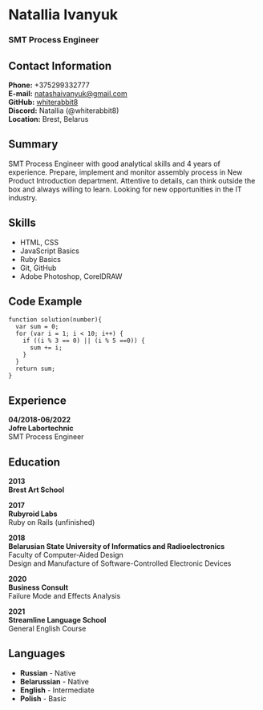 # __Natallia Ivanyuk__
### __SMT Process Engineer__

## __Contact Information__  
__Phone:__ +375299332777  
__E-mail:__ natashaivanyuk@gmail.com  
__GitHub:__ [whiterabbit8](https://github.com/whiterabbit8)  
__Discord:__ Natallia (@whiterabbit8)  
__Location:__ Brest, Belarus  

## __Summary__
SMT Process Engineer with good analytical skills and 4 years of experience. Prepare,
implement and monitor assembly process in New Product Introduction department. Attentive to details,
can think outside the box and always willing to learn. Looking for new opportunities in the IT industry.

## __Skills__
* HTML, CSS
* JavaScript Basics
* Ruby Basics
* Git, GitHub
* Adobe Photoshop, CorelDRAW

## __Code Example__
```
function solution(number){
  var sum = 0;
  for (var i = 1; i < 10; i++) {
    if ((i % 3 == 0) || (i % 5 ==0)) {
      sum += i;
    }
  }
  return sum;
}
```

## __Experience__
__04/2018-06/2022__  
__Jofre Labortechnic__  
SMT Process Engineer

## __Education__
__2013__  
__Brest Art School__

__2017__  
__Rubyroid Labs__  
Ruby on Rails (unfinished)

__2018__  
__Belarusian State University of Informatics and Radioelectronics__  
Faculty of Computer-Aided Design  
Design and Manufacture of Software-Controlled Electronic Devices

__2020__  
__Business Consult__  
Failure Mode and Effects Analysis

__2021__  
__Streamline Language School__  
General English Course

## __Languages__
* __Russian__ - Native
* __Belarussian__ - Native
* __English__ - Intermediate
* __Polish__ - Basic
